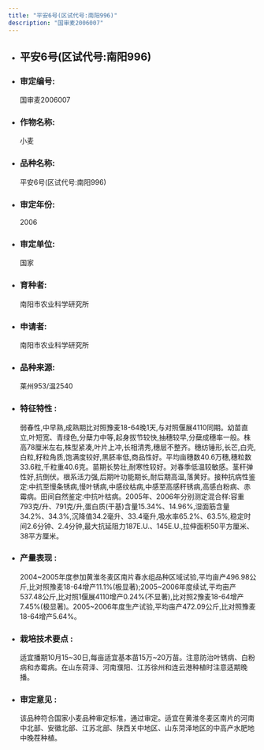 ```yaml
---
title: "平安6号(区试代号:南阳996)"
description: "国审麦2006007"
---
```

* ## 平安6号(区试代号:南阳996)
* ###  审定编号:  
   国审麦2006007

*  ### 作物名称:  
   小麦

*   ###  品种名称: 
    平安6号(区试代号:南阳996)

*   ### 审定年份: 
    2006

*   ### 审定单位:  
    国家

*   ### 育种者:  
    南阳市农业科学研究所

*   ### 申请者:  
    南阳市农业科学研究所

*   ### 品种来源:  
    莱州953/温2540

*   ### 特征特性 : 
    弱春性,中早熟,成熟期比对照豫麦18-64晚1天,与对照偃展4110同期。幼苗直立,叶短宽、青绿色,分蘖力中等,起身拔节较快,抽穗较早,分蘖成穗率一般。株高78厘米左右,株型紧凑,叶片上冲,长相清秀,穗层不整齐。穗纺锤形,长芒,白壳,白粒,籽粒角质,饱满度较好,黑胚率低,商品性好。平均亩穗数40.6万穗,穗粒数33.6粒,千粒重40.6克。苗期长势壮,耐寒性较好。对春季低温较敏感。茎秆弹性好,抗倒伏。根系活力强,后期叶功能期长,耐后期高温,落黄好。接种抗病性鉴定:中抗至慢条锈病,慢叶锈病,中感纹枯病,中感至高感秆锈病,高感白粉病、赤霉病。田间自然鉴定:中抗叶枯病。2005年、2006年分别测定混合样:容重793克/升、791克/升,蛋白质(干基)含量15.34%、14.96%,湿面筋含量34.2%、34.3%,沉降值34.2毫升、33.4毫升,吸水率65.2%、63.5%,稳定时间2.6分钟、2.4分钟,最大抗延阻力187E.U.、145E.U.,拉伸面积50平方厘米、38平方厘米。

*   ### 产量表现 : 
    2004~2005年度参加黄淮冬麦区南片春水组品种区域试验,平均亩产496.98公斤,比对照豫麦18-64增产11.1%(极显著);2005~2006年度续试,平均亩产537.48公斤,比对照1偃展4110增产0.24%(不显著),比对照2豫麦18-64增产7.45%(极显著)。2005~2006年度生产试验,平均亩产472.09公斤,比对照豫麦18-64增产5.64%。

*   ### 栽培技术要点 : 
    适宜播期10月15~30日,每亩适宜基本苗15万~20万苗。注意防治叶锈病、白粉病和赤霉病。在山东荷泽、河南濮阳、江苏徐州和连云港种植时注意适期晚播。

*   ### 审定意见 : 
    该品种符合国家小麦品种审定标准，通过审定。适宜在黄淮冬麦区南片的河南中北部、安徽北部、江苏北部、陕西关中地区、山东菏泽地区的中高产水肥地中晚茬种植。
